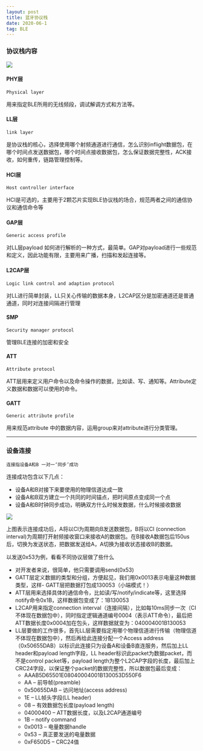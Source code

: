 ```yaml
---
layout: post
title: 蓝牙协议栈
date: 2020-06-1
tag: BLE
---
```


### 协议栈内容

![](http://image.smartjames.cn/mweb/20200916/16002632222709.png)

#### PHY层 
    Physical layer
用来指定BLE所用的无线频段，调试解调方式和方法等。
    
#### LL层 
    link layer
是协议栈的核心，选择使用哪个射频通道进行通信，怎么识别inflight数据包，在哪个时间点发送数据包，哪个时间点接收数据包，怎么保证数据完整性，ACK接收，如何重传，链路管理控制等。
    
    
#### HCI层
    Host controller interface 
HCI是可选的，主要用于2颗芯片实现BLE协议栈的场合，规范两者之间的通信协议和通信命令等

#### GAP层
    Generic access profile
对LL层payload 如何进行解析的一种方式，最简单。GAP对payload进行一些规范和定义，因此功能有限，主要用来广播，扫描和发起连接等。

#### L2CAP层
    Logic link control and adaption protocol
对LL进行简单封装，LL只关心传输的数据本身，L2CAP区分是加密通道还是普通通道，同时对连接间隔进行管理

#### SMP
    Security manager protocol
管理BLE连接的加密和安全

#### ATT
    Attribute protocol
ATT层用来定义用户命令以及命令操作的数据，比如读、写、通知等。Attribute定义数据和数据可以使用的命令。

#### GATT
    Generic attribute profile
用来规范attribute 中的数据内容，运用group来对attribute进行分类管理。

*** 

### 设备连接
    连接指设备A和B 一对一‘同步’成功
连接成功包含以下几点：
- 设备A和B对接下来要使用的物理信道达成一致
- 设备A和B双方建立一个共同的时间锚点，把时间原点变成同一个点
- 设备A和B时钟同步成功，明确双方什么时候发数据，什么时候接收数据

![](http://image.smartjames.cn/mweb/20200916/16002632477431.png)

上图表示连接成功后，A将以CI为周期向B发送数据包，B将以CI (connection interval)为周期打开射频接收窗口来接收A的数据包。在B接收A数据包后150us后，切换为发送状态，把数据发送给A，A切换为接收状态接收B的数据。

以发送0x53为例，看看不同协议层做了些什么
- 对开发者来说，很简单，他只需要调用send(0x53)
- GATT层定义数据的类型和分组，方便起见，我们用0x0013表示电量这种数据类型，这样- GATT层把数据打包成130053（小端模式！）
- ATT层用来选择具体的通信命令，比如读/写/notify/indicate等，这里选择notify命令0x1B，这样数据包变成了：1B130053
- L2CAP用来指定connection interval（连接间隔），比如每10ms同步一次（CI不体现在数据包中），同时指定逻辑通道编号0004（表示ATT命令），最后把ATT数据长度0x0004加在包头，这样数据就变为：040004001B130053
- LL层要做的工作很多，首先LL层需要指定用哪个物理信道进行传输（物理信道不体现在数据包中），然后再给此连接分配一个Access address（0x50655DAB）以标识此连接只为设备A和设备B直连服务，然后加上LL header和payload length字段，LL header标识此packet为数据packet，而不是control packet等，payload length为整个L2CAP字段的长度，最后加上CRC24字段，以保证整个packet的数据完整性，所以数据包最后变成：
    - AAAB5D65501E08040004001B130053D550F6
    - AA – 前导帧(preamble)
    - 0x50655DAB – 访问地址(access address)
    - 1E – LL帧头字段(LL header)
    - 08 – 有效数据包长度(payload length)
    - 04000400 – ATT数据长度，以及L2CAP通道编号
    - 1B – notify command
    - 0x0013 – 电量数据handle
    - 0x53 – 真正要发送的电量数据
    - 0xF650D5 – CRC24值







